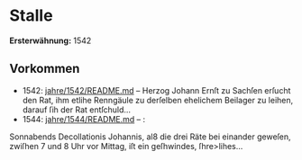 # Stalle

**Ersterwähnung:** 1542

## Vorkommen
- 1542: [jahre/1542/README.md](../jahre/1542/README.md) – Herzog Johann Ernſt zu Sachſen erſucht den Rat,
ihm etlihe Renngäule zu derſelben ehelichem Beilager zu
leihen, darauf ſih der Rat entſchuld...
- 1544: [jahre/1544/README.md](../jahre/1544/README.md) – :

Sonnabends Decollationis Johannis, al8 die drei Räte
bei einander geweſen, zwiſhen 7 und 8 Uhr vor Mittag,
iſt ein geſhwindes, ſhre>lihes...
